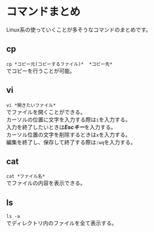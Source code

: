 # コマンドまとめ
Linux系の使っていくことが多そうなコマンドのまとめです。

## cp
`cp *コピー元(コピーするファイル)*  *コピー先* `  
でコピーを行うことが可能。

## vi
`vi *開きたいファイル* `  
でファイルを開くことができる。  
カーソルの位置に文字を入力する際は`i`を入力する。  
入力を終了したいときは***Escキー***を入力する。  
カーソル位置の文字を削除するときは`x`を入力する。  
編集を終了し、保存して終了する際は`:wq`を入力する。  

## cat
`cat *ファイル名*`  
でファイルの内容を表示できる。  

## ls
`ls -a`  
でディレクトリ内のファイルを全て表示する。

